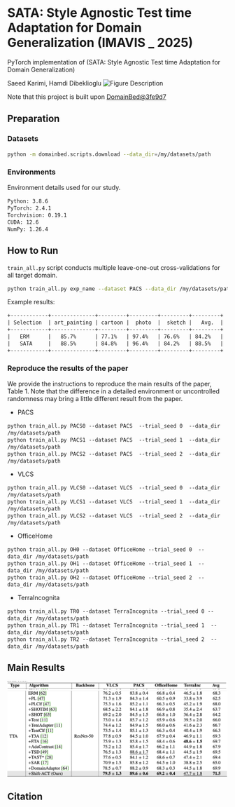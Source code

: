 # SATA: Style Agnostic Test time Adaptation for Domain Generalization (IMAVIS _ 2025)

PyTorch implementation of (SATA: Style Agnostic Test time Adaptation for Domain Generalization)

Saeed Karimi, Hamdi Dibeklioglu
![Figure Description](figures/Figure1.png)

Note that this project is built upon [DomainBed@3fe9d7](https://github.com/facebookresearch/DomainBed/tree/3fe9d7bb4bc14777a42b3a9be8dd887e709ec414)

## Preparation

### Datasets

```sh
python -m domainbed.scripts.download --data_dir=/my/datasets/path
```

### Environments

Environment details used for our study.

```
Python: 3.8.6
PyTorch: 2.4.1
Torchvision: 0.19.1
CUDA: 12.6
NumPy: 1.26.4
```

## How to Run

`train_all.py` script conducts multiple leave-one-out cross-validations for all target domain.

```sh
python train_all.py exp_name --dataset PACS --data_dir /my/datasets/path
```

Example results:

```
+------------+--------------+---------+---------+---------+---------+
| Selection  | art_painting | cartoon |  photo  |  sketch |   Avg.  |
+------------+--------------+---------+---------+---------+---------+
|   ERM      |   85.7%      | 77.1%   | 97.4%   | 76.6%   | 84.2%   |
|   SATA     |   88.5%      | 84.8%   | 96.4%   | 84.2%   | 88.5%   |
+------------+--------------+---------+---------+---------+---------+
```

### Reproduce the results of the paper

We provide the instructions to reproduce the main results of the paper, Table 1.
Note that the difference in a detailed environment or uncontrolled randomness may bring a little different result from the paper.

- PACS

```
python train_all.py PACS0 --dataset PACS  --trial_seed 0  --data_dir /my/datasets/path
python train_all.py PACS1 --dataset PACS  --trial_seed 1  --data_dir /my/datasets/path
python train_all.py PACS2 --dataset PACS  --trial_seed 2  --data_dir /my/datasets/path
```

- VLCS

```
python train_all.py VLCS0 --dataset VLCS  --trial_seed 0  --data_dir /my/datasets/path
python train_all.py VLCS1 --dataset VLCS  --trial_seed 1  --data_dir /my/datasets/path
python train_all.py VLCS2 --dataset VLCS  --trial_seed 2  --data_dir /my/datasets/path
```

- OfficeHome

```
python train_all.py OH0 --dataset OfficeHome --trial_seed 0  --data_dir /my/datasets/path
python train_all.py OH1 --dataset OfficeHome --trial_seed 1  --data_dir /my/datasets/path
python train_all.py OH2 --dataset OfficeHome --trial_seed 2  --data_dir /my/datasets/path
```

- TerraIncognita

```
python train_all.py TR0 --dataset TerraIncognita --trial_seed 0 --data_dir /my/datasets/path
python train_all.py TR1 --dataset TerraIncognita --trial_seed 1  --data_dir /my/datasets/path
python train_all.py TR2 --dataset TerraIncognita --trial_seed 2  --data_dir /my/datasets/path
```

## Main Results

![Figure Description](figures/head.png)
![Figure Description](figures/results.png)

## Citation
